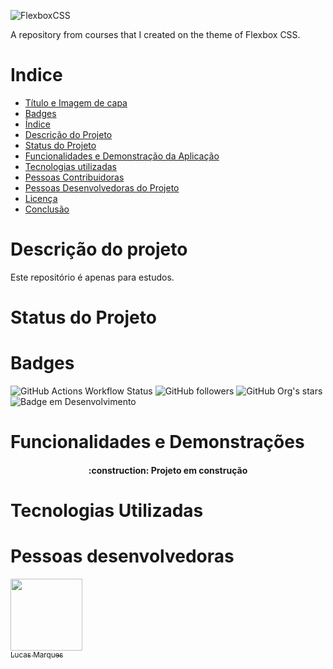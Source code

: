![FlexboxCSS](https://acciojob.com/blog/content/images/2023/02/Screenshot-2023-02-06-at-7.28.31-PM.png)

A repository from courses that I created on the theme of Flexbox CSS.
# Indice
* [Título e Imagem de capa](#repo-flexboxcss)
* [Badges](#Badges)
* [Índice](#Indice)
* [Descrição do Projeto](#Descrição-do-projeto)
* [Status do Projeto](#Status-do-Projeto)
* [Funcionalidades e Demonstração da Aplicação](#Funcionalidades-e-Demonstrações)
* [Tecnologias utilizadas](#Tecnologias-Utilizadas)
* [Pessoas Contribuidoras](#pessoas-contribuidoras)
* [Pessoas Desenvolvedoras do Projeto](#Pessoas-desenvolvedoras)
* [Licença](#licença)
* [Conclusão](#conclusão)


# Descrição do projeto
Este repositório é apenas para estudos.

# Status do Projeto

# Badges
![GitHub Actions Workflow Status](https://img.shields.io/github/actions/workflow/status/:lucasmarquesdv/:repo/:workflow) 
![GitHub followers](https://img.shields.io/github/followers/:lucasmarquesdv)
![GitHub Org's stars](https://img.shields.io/github/stars/lucasmarquesdv?style=social)
![Badge em Desenvolvimento](http://img.shields.io/static/v1?label=STATUS&message=EM%20DESENVOLVIMENTO&color=GREEN&style=for-the-badge)



# Funcionalidades e Demonstrações
<h4 align="center"> 
    :construction:  Projeto em construção
</h4>

# Tecnologias Utilizadas

# Pessoas desenvolvedoras
[<img loading="lazy" src="https://avatars.githubusercontent.com/u/104745874?v=4" width=115><br><sub>Lucas Marques</sub>](https://github.com/lucasmarquesdv)